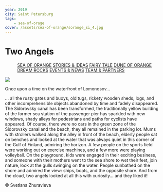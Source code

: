 ```yaml
---
year: 2019
city: Saint Petersburg
tags:
    - sea-of-orage
cover: /assets/sea-of-orange/sorange_si_4.jpg
---
```


# Two Angels

<Menu>
<a href="/sea-of-orange">SEA OF ORANGE</a>
<a href="/sea-of-orange/stories-and-ideas">STORIES & IDEAS</a>
<a href="/sea-of-orange/fairytale">FAIRY TALE</a>
<a href="/sea-of-orange/dune-of-orange">DUNE OF ORANGE</a>
<a href="/sea-of-orange/dreamrocks">DREAM ROCKS</a>
<a href="/sea-of-orange/events-and-news">EVENTS & NEWS</a>
<a href="/sea-of-orange/team-and-partners">TEAM & PARTNERS</a>
</Menu>

![](/assets/sea-of-orange/sorange_si_4.jpg)

Once upon a time on the waterfront of Lomonosov...

... all the rusty gates and buoys, old tugs, rickety wooden sheds, logs, and other incomprehensible objects abandoned by time and fadely disappeared. The Sidorovsky canal has been transformed, the traditionally yellow building of the former sea station of the passenger pier has sparkled with new windows, shady alleys for pedestrians and paths for cyclists have appeared. Of course, there were no cars in the green zone of the Sidorovsky canal and the beach, they all remained in the parking lot. Mums with strollers walked along the alley in front of the beach, elderly people sat on benches and looked at the water that was always quiet in this corner of the Gulf of Finland, admiring the horizon. A few people on the sports field were working out on exercise machines, and a few more were playing volleyball. On the playground, kids were engaged in their exciting business, and someone with their mothers went to the sea shore to wet their feet, join nature, look at the gulls swinging on the water. People sunbathed on the shore and admired the view: ships, boats, and the opposite shore. And from the cloud, two angels looked at all this with curiosity....and they liked it!

© Svetlana Zhuravleva
